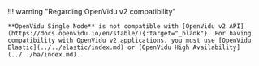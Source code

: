 !!! warning "Regarding OpenVidu v2 compatibility"
    
    **OpenVidu Single Node** is not compatible with [OpenVidu v2 API](https://docs.openvidu.io/en/stable/){:target="_blank"}. For having compatibility with OpenVidu v2 applications, you must use [OpenVidu Elastic](../../elastic/index.md) or [OpenVidu High Availability](../../ha/index.md).
